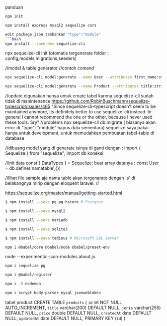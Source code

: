 panduan

```bash
npm init
```
```bash
npm install express mysql2 sequelize cors
```
```bash
edit package.json tambahkan "type":"module"
```bash
npm install --save-dev sequelize-cli
```

npx sequelize-cli init (otomatis tergenerate folder : config,models,migrations,seeders)

//model & table generator
//contoh comand
```bash
npx sequelize-cli model:generate --name User --attributes first_name:string,last_name:string,email:string,password:string
```
```bash
npx sequelize-cli model:generate --name Product --attributes title:string,price:integer
```
//update
digunakan hanya untuk create tabel karena sequelize-cli sudah tidak di manintenance 
https://github.com/RobinBuschmann/sequelize-typescript/issues/465 
"Since sequelize-cli-typescript doesn't seem to be maintained anymore, its definitely better to use sequelize-cli instead. In general I cannot recommend the one or the other, because I never used these tools. Sry"
//problems
npx sequelize-cli db:migrate ( biasanya akan error di "type": "module" hapus dulu sementara)
sequelize saya pakai hanya untuk development, untuk memudahkan pembuatan tabel-table di database 

//dibuang
model yang di generate isinya di ganti dengan :
import { Sequelize } from "sequelize";
import db koneksi

//init data
const { DataTypes } = Sequelize;
buat array datanya :
const User = db.define('namatable',{})

//lihat file sample aja
nama table akan tergenarate dengan 's' di belakangnya mirip dengan eloquent laravel.
//

https://sequelize.org/master/manual/getting-started.html
```bash
$ npm install --save pg pg-hstore # Postgres
```
```bash
$ npm install --save mysql2
```
```bash
$ npm install --save mariadb
```
```bash
$ npm install --save sqlite3
```
```bash
$ npm install --save tedious # Microsoft SQL Server
```
```bash
npm i @babel/core @babel/node @babel/preset-env
````
node --experimental-json-modules about.js
```bash
npm i sequelize pg
```
```bash
npm i @babel/register
```
```bash
npm i -D nodemon
```
```bash
npm i bcrypt body-parser mysql jsonwebtoken
```


tabel product
CREATE TABLE `products` (
  `id` int NOT NULL AUTO_INCREMENT,
  `title` varchar(200) DEFAULT NULL,
  `jenis` varchar(255) DEFAULT NULL,
  `price` double DEFAULT NULL,
  `createdAt` date DEFAULT NULL,
  `updatedAt` date DEFAULT NULL,
  PRIMARY KEY (`id`)
)
